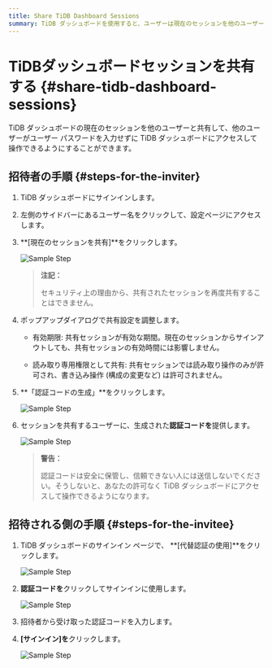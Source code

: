 ```yaml
---
title: Share TiDB Dashboard Sessions
summary: TiDB ダッシュボードを使用すると、ユーザーは現在のセッションを他のユーザーと共有できるため、ユーザー パスワードは不要になります。招待者は、特定の共有設定で認証コードを生成し、招待者に提供できます。招待者は、認証コードを使用してパスワードなしでサインインできます。
---
```


# TiDBダッシュボードセッションを共有する {#share-tidb-dashboard-sessions}

TiDB ダッシュボードの現在のセッションを他のユーザーと共有して、他のユーザーがユーザー パスワードを入力せずに TiDB ダッシュボードにアクセスして操作できるようにすることができます。

## 招待者の手順 {#steps-for-the-inviter}

1.  TiDB ダッシュボードにサインインします。

2.  左側のサイドバーにあるユーザー名をクリックして、設定ページにアクセスします。

3.  **[現在のセッションを共有]**をクリックします。

    ![Sample Step](https://download.pingcap.com/images/docs/dashboard/dashboard-session-share-settings-1-v650.png)

    > **注記：**
    >
    > セキュリティ上の理由から、共有されたセッションを再度共有することはできません。

4.  ポップアップダイアログで共有設定を調整します。

    -   有効期限: 共有セッションが有効な期間。現在のセッションからサインアウトしても、共有セッションの有効時間には影響しません。

    -   読み取り専用権限として共有: 共有セッションでは読み取り操作のみが許可され、書き込み操作 (構成の変更など) は許可されません。

5.  **「認証コードの生成」**をクリックします。

    ![Sample Step](https://download.pingcap.com/images/docs/dashboard/dashboard-session-share-settings-2-v650.png)

6.  セッションを共有するユーザーに、生成された**認証コードを**提供します。

    ![Sample Step](https://download.pingcap.com/images/docs/dashboard/dashboard-session-share-settings-3-v650.png)

    > **警告：**
    >
    > 認証コードは安全に保管し、信頼できない人には送信しないでください。そうしないと、あなたの許可なく TiDB ダッシュボードにアクセスして操作できるようになります。

## 招待される側の手順 {#steps-for-the-invitee}

1.  TiDB ダッシュボードのサインイン ページで、 **[代替認証の使用]**をクリックします。

    ![Sample Step](https://download.pingcap.com/images/docs/dashboard/dashboard-session-share-signin-1-v650.png)

2.  **認証コードを**クリックしてサインインに使用します。

    ![Sample Step](https://download.pingcap.com/images/docs/dashboard/dashboard-session-share-signin-2-v650.png)

3.  招待者から受け取った認証コードを入力します。

4.  **[サインイン]を**クリックします。

    ![Sample Step](https://download.pingcap.com/images/docs/dashboard/dashboard-session-share-signin-3-v650.png)
